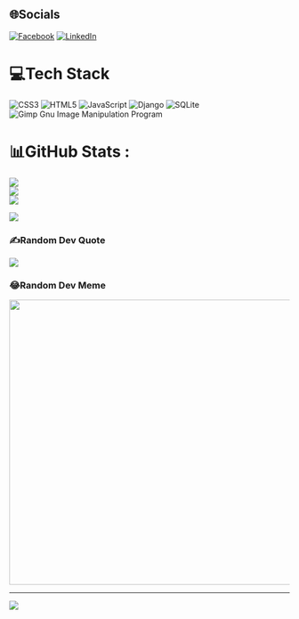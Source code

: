 
## 🌐Socials
[![Facebook](https://img.shields.io/badge/Facebook-%231877F2.svg?logo=Facebook&logoColor=white)](https://facebook.com/mohamadzaminsayan) [![LinkedIn](https://img.shields.io/badge/LinkedIn-%230077B5.svg?logo=linkedin&logoColor=white)](https://linkedin.com/in/mohamadzaminsayan) 

# 💻Tech Stack
![CSS3](https://img.shields.io/badge/css3-%231572B6.svg?style=for-the-badge&logo=css3&logoColor=white) ![HTML5](https://img.shields.io/badge/html5-%23E34F26.svg?style=for-the-badge&logo=html5&logoColor=white) ![JavaScript](https://img.shields.io/badge/javascript-%23323330.svg?style=for-the-badge&logo=javascript&logoColor=%23F7DF1E) ![Django](https://img.shields.io/badge/django-%23092E20.svg?style=for-the-badge&logo=django&logoColor=white) ![SQLite](https://img.shields.io/badge/sqlite-%2307405e.svg?style=for-the-badge&logo=sqlite&logoColor=white) ![Gimp Gnu Image Manipulation Program](https://img.shields.io/badge/Gimp-657D8B?style=for-the-badge&logo=gimp&logoColor=FFFFFF)
# 📊GitHub Stats :
![](https://github-readme-stats.vercel.app/api?username=ZaminSayan&theme=radical&hide_border=false&include_all_commits=false&count_private=false)<br/>
![](https://github-readme-streak-stats.herokuapp.com/?user=ZaminSayan&theme=radical&hide_border=false)<br/>
![](https://github-readme-stats.vercel.app/api/top-langs/?username=ZaminSayan&theme=radical&hide_border=false&include_all_commits=false&count_private=false&layout=compact)

<div>
  <img src="https://github-profile-trophy.vercel.app/?username=zaminsayan&theme=matrix&layout=compact" />
</div>

### ✍️Random Dev Quote
![](https://quotes-github-readme.vercel.app/api?type=horizontal&theme=radical)

### 😂Random Dev Meme
<img src="https://random-memer.herokuapp.com/" width="512px"/>

---
[![](https://visitcount.itsvg.in/api?id=ZaminSayan&icon=0&color=6)](https://visitcount.itsvg.in)
